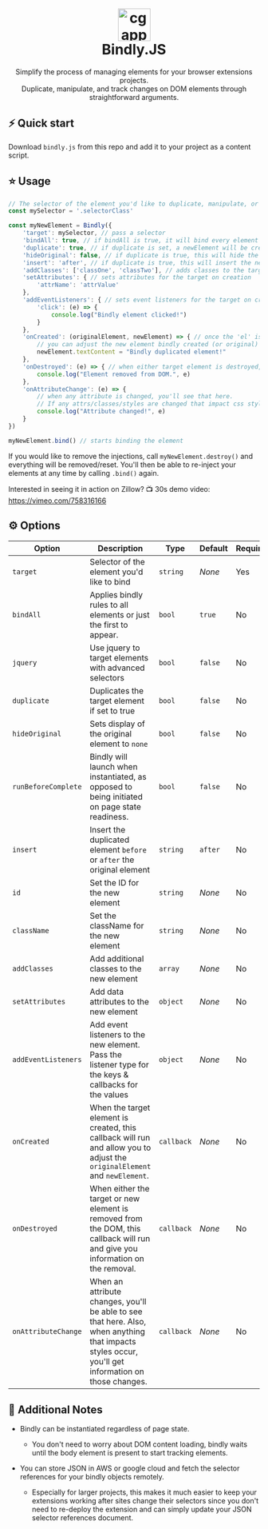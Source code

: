 <h1 align="center">
  <img alt="cgapp logo" src="https://i.ibb.co/drmDMXt/bindlyJS.png" width="65px"/><br/>
  Bindly.JS
</h1>
<p align="center">Simplify the process of managing elements for your browser extensions projects.</br>Duplicate, manipulate, and track changes on DOM elements through straightforward arguments.</p>

## ⚡️ Quick start

Download `bindly.js` from this repo and add it to your project as a content script.

## ⭐️ Usage

```javascript
// The selector of the element you'd like to duplicate, manipulate, or track.
const mySelector = '.selectorClass'

const myNewElement = Bindly({
    'target': mySelector, // pass a selector
    'bindAll': true, // if bindAll is true, it will bind every element with the 'el' selector.
    'duplicate': true, // if duplicate is set, a newElement will be created to mirror the target 'el'
    'hideOriginal': false, // if duplicate is true, this will hide the original element if set to true.
    'insert': 'after', // if duplicate is true, this will insert the new element after or before the original in the DOM.
    'addClasses': ['classOne', 'classTwo'], // adds classes to the target (original if duplicate = false, newElement if duplicate = true)
    'setAttributes': { // sets attributes for the target on creation
        'attrName': 'attrValue'
    },
    'addEventListeners': { // sets event listeners for the target on creation
        'click': (e) => {
            console.log("Bindly element clicked!")
        }
    },
    'onCreated': (originalElement, newElement) => { // once the 'el' is created in the DOM, this callback will run.
        // you can adjust the new element bindly created (or original) like you would any DOM element.
        newElement.textContent = "Bindly duplicated element!"
    },
    'onDestroyed': (e) => { // when either target element is destroyed, this callback will run and give information on which element was destroyed and how.
        console.log("Element removed from DOM.", e)
    },
    'onAttributeChange': (e) => {
        // when any attribute is changed, you'll see that here.
        // If any attrs/classes/styles are changed that impact css style values, you will also see which styles were changed and from/to values.
        console.log("Attribute changed!", e)
    }
})

myNewElement.bind() // starts binding the element

```

If you would like to remove the injections, call `myNewElement.destroy()` and everything will be removed/reset. You'll then be able to re-inject your elements at any time by calling `.bind()` again.

Interested in seeing it in action on Zillow? 📺 30s demo video: https://vimeo.com/758316166

## ⚙️ Options

| Option                | Description                                                                | Type     | Default        | Required?  |
|-----------------------|----------------------------------------------------------------------------|----------|----------------|------------|
| `target`              | Selector of the element you'd like to bind                                 | `string` | _None_         | Yes        |
| `bindAll`             | Applies bindly rules to all elements or just the first to appear.          | `bool`   | `true`         | No         |
| `jquery`              | Use jquery to target elements with advanced selectors                      | `bool`   | `false`        | No         |
| `duplicate`           | Duplicates the target element if set to true                               | `bool`   | `false`        | No         |
| `hideOriginal`        | Sets display of the original element to `none`                             | `bool`   | `false`        | No         |
| `runBeforeComplete`   | Bindly will launch when instantiated, as opposed to being initiated on page state readiness.  | `bool`   | `false`        | No         |
| `insert`              | Insert the duplicated element `before` or `after` the original element     | `string` | `after`        | No         |
| `id`                  | Set the ID for the new element                                             | `string` | _None_         | No         |
| `className`           | Set the className for the new element                                      | `string` | _None_         | No         |
| `addClasses`          | Add additional classes to the new element                                  | `array`  | _None_         | No         |
| `setAttributes`       | Add data attributes to the new element                                     | `object` | _None_         | No         |
| `addEventListeners`   | Add event listeners to the new element. Pass the listener type for the keys & callbacks for the values                            | `object`   | _None_ | No         |
| `onCreated`           | When the target element is created, this callback will run and allow you to adjust the `originalElement` and `newElement`.        | `callback` | _None_ | No         |
| `onDestroyed`         | When either the target or new element is removed from the DOM, this callback will run and give you information on the removal.    | `callback` | _None_ | No         |
| `onAttributeChange`   | When an attribute changes, you'll be able to see that here. Also, when anything that impacts styles occur, you'll get information on those changes.       | `callback` | _None_ | No         |



## 📖 Additional Notes

- Bindly can be instantiated regardless of page state.
    - You don't need to worry about DOM content loading, bindly waits until the body element is present to start tracking elements.

- You can store JSON in AWS or google cloud and fetch the selector references for your bindly objects remotely.
    - Especially for larger projects, this makes it much easier to keep your extensions working after sites change their selectors since you don't need to re-deploy the extension and can simply update your JSON selector references document.

